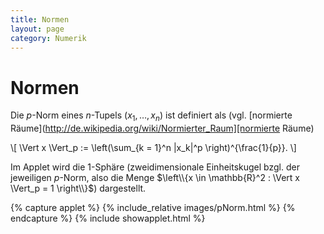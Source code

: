 ```yaml
---
title: Normen
layout: page
category: Numerik
---
```


# Normen

Die $p$-Norm eines $n$-Tupels $(x_1, \ldots, x_n)$ ist definiert als (vgl. [normierte Räume](http://de.wikipedia.org/wiki/Normierter_Raum][normierte Räume)

\\[
  \Vert x \Vert_p := \left(\sum_{k = 1}^n |x_k|^p \right)^{\frac{1}{p}}.
\\]

Im Applet wird die 1-Sphäre (zweidimensionale Einheitskugel bzgl. der jeweiligen $p$-Norm, also die Menge $\left\\{x \in \mathbb{R}^2 : \Vert x \Vert_p = 1 \right\\}$) dargestellt.


{% capture applet %} {% include_relative images/pNorm.html %} {% endcapture %}
{% include showapplet.html %}
